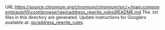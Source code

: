URL:https://source.chromium.org/chromium/chromium/src/+/main:components\autofill\core\browser\geo\address_rewrite_rules\README.md
The .txt files in this directory are generated. Update instructions for Googlers available at: [go/address_rewrite_rules](https://goto.google.com/address_rewrite_rules).
